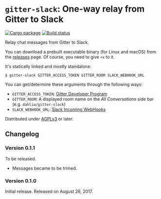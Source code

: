 `gitter-slack`: One-way relay from Gitter to Slack
==================================================

[![Cargo package][cargo-badge]][cargo]
[![Build status][travis-ci-badge]][travis-ci]

Relay chat messages from Gitter to Slack.

You can download a prebuilt executable binary (for Linux and macOS) from
the [releases][] page.  Of course, you need to give `+x` to it.

It's statically linked and mostly standalone:

    $ gitter-slack GITTER_ACCESS_TOKEN GITTER_ROOM SLACK_WEBHOOK_URL

You can get/determine these arguments through the following ways:

 -  `GITTER_ACCESS_TOKEN`: [Gitter Developer Program][1]
 -  `GITTER_ROOM`: A displayed room name on the *All Conversations* side bar
    (e.g. ``dahlia/gitter-slack``)
 -  `SLACK_WEBHOOK_URL`: [Slack Incoming WebHooks][2]

Distributed under [AGPLv3][3] or later.

[cargo-badge]: https://img.shields.io/crates/v/gitter-slack.svg
[cargo]: https://crates.io/crates/gitter-slack
[travis-ci-badge]: https://travis-ci.org/dahlia/gitter-slack.svg?branch=master
[travis-ci]: https://travis-ci.org/dahlia/gitter-slack
[releases]: https://github.com/dahlia/gitter-slack/releases
[1]: https://developer.gitter.im/apps
[2]: https://spoqa.slack.com/apps/A0F7XDUAZ
[3]: https://www.gnu.org/licenses/agpl.html


Changelog
---------

### Version 0.1.1

To be released.

- Messages became to be trimed.


### Version 0.1.0

Initial release.  Released on August 26, 2017.
